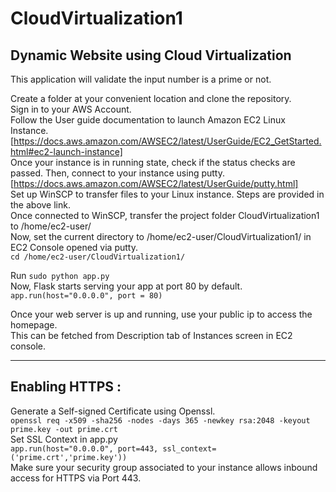 # CloudVirtualization1
## Dynamic Website using Cloud Virtualization
This application will validate the input number is a prime or not.

Create a folder at your convenient location and clone the repository.  
Sign in to your AWS Account.  
Follow the User guide documentation to launch Amazon EC2 Linux Instance.  
[https://docs.aws.amazon.com/AWSEC2/latest/UserGuide/EC2_GetStarted.html#ec2-launch-instance]  
Once your instance is in running state, check if the status checks are passed. Then, connect to your instance using putty.  
[https://docs.aws.amazon.com/AWSEC2/latest/UserGuide/putty.html]  
Set up WinSCP to transfer files to your Linux instance. Steps are provided in the above link.  
Once connected to WinSCP, transfer the project folder CloudVirtualization1 to /home/ec2-user/  
Now, set the current directory to /home/ec2-user/CloudVirtualization1/ in EC2 Console opened via putty.  
`cd /home/ec2-user/CloudVirtualization1/`  

Run `sudo python app.py`  
Now, Flask starts serving your app at port 80 by default.  
`app.run(host="0.0.0.0", port = 80)`  

Once your web server is up and running, use your public ip to access the homepage.  
This can be fetched from Description tab of Instances screen in EC2 console.

**************

## Enabling HTTPS :
Generate a Self-signed Certificate using Openssl.  
`openssl req -x509 -sha256 -nodes -days 365 -newkey rsa:2048 -keyout prime.key -out prime.crt`  
Set SSL Context in app.py  
`app.run(host="0.0.0.0", port=443, ssl_context=('prime.crt','prime.key'))`  
Make sure your security group associated to your instance allows inbound access for HTTPS via Port 443.
